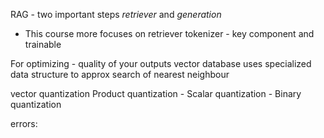 RAG - two important steps *retriever*  and *generation*
* This course more focuses on retriever
tokenizer - key component and trainable

For optimizing - quality of your outputs
vector database uses specialized data structure to approx search of nearest neighbour

vector quantization
Product quantization - Scalar quantization - Binary quantization





errors:
